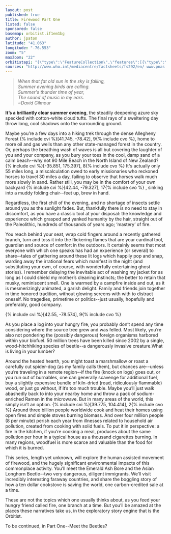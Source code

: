 ```yaml
---
layout: post
published: true
title: Firewood Part One
listed: false
sponsored: false
basemap: orbitist.if1em1bg
author: jpaton
latitude: "41.063"
longitude: "-76.553"
zoom: "5"
maxZoom: "22"
orbitistapi: "{\"type\":\"FeatureCollection\",\"features\":[{\"type\":\"Feature\",\"geometry\":{\"type\":\"Point\",\"coordinates\":[-122.42477416993,37.765286825038]},\"properties\":{\"name\":\"San Francisco Bike Share\",\"description\":\"\\u003Cimg typeof=\\u0022foaf:Image\\u0022 src=\\u0022http:\\/\\/api.orbitist.com\\/sites\\/default\\/files\\/styles\\/retina_600\\/public\\/images\\/1280px-Bay_Area_Bike_Share_launch_in_San_Jose_CA.jpg?itok=XWu5SkkR\\u0022 width=\\u0022600\\u0022 height=\\u0022400\\u0022 alt=\\u0022\\u0022 \\/\\u003E\\n\\u003Cp\\u003ESan Francisco is one of the most progressive biking towns in the United States.\\u003C\\/p\\u003E\\n\\n\\u003Csmall\\u003E\\u003Ca href=\\u0022http:\\/\\/en.wikipedia.org\\/wiki\\/Bay_Area_Bike_Share#mediaviewer\\/File:Bay_Area_Bike_Share_launch_in_San_Jose_CA.jpg\\u0022 target=\\u0022_blank\\u0022\\u003EPhoto Credit\\u003C\\/a\\u003E\\u003C\\/small\\u003E\",\"field_image\":13,\"field_image_rendered\":\"\\u003Cimg typeof=\\u0022foaf:Image\\u0022 src=\\u0022http:\\/\\/api.orbitist.com\\/sites\\/default\\/files\\/styles\\/retina_600\\/public\\/images\\/1280px-Bay_Area_Bike_Share_launch_in_San_Jose_CA.jpg?itok=XWu5SkkR\\u0022 width=\\u0022600\\u0022 height=\\u0022400\\u0022 alt=\\u0022\\u0022 \\/\\u003E\",\"field_sources\":13,\"field_sources_rendered\":\"\\u003Ca href=\\u0022http:\\/\\/en.wikipedia.org\\/wiki\\/Bay_Area_Bike_Share#mediaviewer\\/File:Bay_Area_Bike_Share_launch_in_San_Jose_CA.jpg\\u0022 target=\\u0022_blank\\u0022\\u003EPhoto Credit\\u003C\\/a\\u003E\"}},{\"type\":\"Feature\",\"geometry\":{\"type\":\"Point\",\"coordinates\":[170.17393112181,-43.446563152849]},\"properties\":{\"name\":\"Franz Josef Glacier\",\"description\":\"\\u003Cimg typeof=\\u0022foaf:Image\\u0022 src=\\u0022http:\\/\\/api.orbitist.com\\/sites\\/default\\/files\\/styles\\/retina_600\\/public\\/images\\/800px-Franz_josef_Glacier_LC0250.jpg?itok=sd79CX7g\\u0022 width=\\u0022600\\u0022 height=\\u0022600\\u0022 alt=\\u0022\\u0022 \\/\\u003E\\n\\u003Cp\\u003EThe indigenous populations of New Zealand, the M\\u0101ori, believed that Hinehukatere was an adventurous lady who loved climbing the mountains. One day, she wished to impress her lover, Wawe, by taking him climbing. Though Wawe was less experienced at climbing, he agreed.  They found their way high into the peaks falling deeper in love as they went until in a turn of fate, Wawe was swept off a ledge by an avalanche. Hinehukatere, so lonely and sad sat there crying many tears. These tears froze in the valley forming a glacier called Ka Roimata o Hinehukatere meaning \\u0027The tears of Hinehukatere\\u0027.\\u003C\\/p\\u003E\\n\\u003Cp\\u003ENow that\\u0027s a pretty awesome story -- way cooler than the story of this glacier\\u0027s current name which goes something like this: Some German explorer in the 1860s pulls up to the New Zealand shore and is all \\u0022Hey look at that sweet glacier! Let\\u0027s name it after our emperor, Franz!\\u0022 Franz Joseph I that is, emperor of Austria, king of Hungary and president of the German confederation. Imagine what his resume looked like!\\u003C\\/p\\u003E\\n\\u003Cp\\u003EThe Franz Josef Glacier is unique in that it flows at a rate about 10 times faster than typical glaciers. It actually grew in size from 1984 until 2008 but has since started to rapidly decline. It is expected that more than a third of the glacier will be gone by 2100. \\u003C\\/p\\u003E\\n\\u003Cp\\u003EFranz Josef Glacier edges right up to a temperate rainforest full of lush greenery which makes it very appealing to hundreds of thousands of  tourists who hike in on foot or fly in via helicopter.\\u003C\\/p\\u003E\\n\\n\\u003Csmall\\u003E\\u003Ca href=\\u0022http:\\/\\/en.wikipedia.org\\/wiki\\/Franz_Josef_Glacier#mediaviewer\\/File:Franz_josef_Glacier_LC0250.jpg\\u0022 target=\\u0022_blank\\u0022\\u003EImage credit\\u003C\\/a\\u003E\\u003C\\/small\\u003E\",\"field_image\":11,\"field_image_rendered\":\"\\u003Cimg typeof=\\u0022foaf:Image\\u0022 src=\\u0022http:\\/\\/api.orbitist.com\\/sites\\/default\\/files\\/styles\\/retina_600\\/public\\/images\\/800px-Franz_josef_Glacier_LC0250.jpg?itok=sd79CX7g\\u0022 width=\\u0022600\\u0022 height=\\u0022600\\u0022 alt=\\u0022\\u0022 \\/\\u003E\",\"field_sources\":11,\"field_sources_rendered\":\"\\u003Ca href=\\u0022http:\\/\\/en.wikipedia.org\\/wiki\\/Franz_Josef_Glacier#mediaviewer\\/File:Franz_josef_Glacier_LC0250.jpg\\u0022 target=\\u0022_blank\\u0022\\u003EImage credit\\u003C\\/a\\u003E\"}}]}"
sources: "http://www.who.int/mediacentre/factsheets/fs292/en/ www.pnas.org/cgi/doi/10.1073/pnas.1205540109"
---
```


>_When that fat old sun in the sky is falling,  
Summer evening birds are calling.  
Summer's thunder time of year,  
The sound of music in my ears.  
~David Gilmour_  


**It’s a brilliantly clear summer evening**, the steadily deepening azure sky speckled with cotton-white cloud tufts. The final rays of a sweltering day throw long, cool shadows onto the surrounding ground.

Maybe you’re a few days into a hiking trek through the dense Allegheny Forest {% include cvi %}[41.745, -78.42], 9{% include cvo %}, home to more oil and gas wells than any other state-managed forest in the country. Or, perhaps the breathing wash of waves is all but covering the laughter of you and your company, as you bury your toes in the cool, damp sand of a calm beach--why not 90 Mile Beach in the North Island of New Zealand? {% include cvi %}[-35.851, 175.397], 8{% include cvo %} It's actually only 55 miles long, a miscalculation owed to early missionaries who reckoned horses to travel 30 miles a day, failing to observe that horses walk much more slowly in sand. Rather still, you may be in the comfort of your own backyard {% include cvi %}[42.44, -79.327], 17{% include cvo %} , sinking into a muddy folding chair--feet up, brew in hand.

Regardless, the first chill of the evening, and no shortage of insects settle around you as the sunlight fades. But, thankfully there is no need to stay in discomfort, as you have a classic tool at your disposal: the knowledge and experience which grasped and yanked humanity by the hair, straight out of the Paleolithic, hundreds of thousands of years ago; ‘mastery’ of fire.

You reach behind your seat, wrap cold fingers around a recently gathered branch, turn and toss it into the flickering flames that are your cardinal tool, guardian and source of comfort in the outdoors. It certainly seems that most everyone with which one speaks has had an experience (or several) to share--tales of gathering around these lit logs which happily pop and snap, warding away the irrational fears which manifest in the night (and substituting your own, of course, with wonderfully entertaining ghost stories). I remember delaying the inevitable act of washing my jacket for as long as I could shield my mother’s cleaning instincts; the better to retain that musky, reminiscent smell. One is warmed by a campfire inside and out, as it is mesmerizingly animated, a garish delight. Family and friends join together in time honored tradition, without glowing screens with with to distract oneself. No tragedies, primetime or politics--just usually, hopefully and preferably, good company. 

{% include cvi %}[42.55, -78.574], 9{% include cvo %}

As you place a log into your hungry fire, you probably don’t spend any time considering where the source tree grew and was felled. Most likely, you’re also not pondering the (possibly dangerous) foreign organisms harbored within your biofuel. 50 million trees have been killed since 2002 by a single, wood-hitchhiking species of beetle--a dangerously invasive creature.What is living in your lumber? 

Around the heated hearth, you might toast a marshmallow or roast a carefully cut spider-dog (as my family calls them), but chances are--unless you’re traveling in a remote region--if the fire (knock on logs) goes out, or you run out of burnables, one can generally scavenge for additional fuel, buy a slightly expensive bundle of kiln-dried (read, ridiculously flammable) wood, or just go without, if it’s too much trouble. Maybe you’ll just walk abashedly back to into your nearby home and throw a pack of sodium-enriched Ramen in the microwave. But in many areas of the world, this simply isn’t an option. {% include cvi %}[39.775, 104.414], 2{% include cvo %} Around three billion people worldwide cook and heat their homes using open fires and simple stoves burning biomass. And over four million people (8 per minute) perish each year from illnesses related to household air pollution, created from cooking with solid fuels. To put it in perspective: a fire in the kitchen, if you’re cooking a meal, produces about the same pollution per hour in a typical house as a thousand cigarettes burning. In many regions, woodfuel is more scarce and valuable than the food for which it is burned.

This series, length yet unknown, will explore the human assisted movement of firewood, and the hugely significant environmental impacts of this commonplace activity. You’ll meet the Emerald Ash Bore and the Asian Longhorn Beetle--two very dangerous, diligent immigrants. We’ll visit incredibly interesting faraway countries, and share the boggling story of how a ten dollar cookstove is saving the world, one carbon-credited sale at a time.

These are not the topics which one usually thinks about, as you feed your hungry friend called fire, one branch at a time. But you’ll be amazed at the places these narratives take us, in the exploratory story engine that is the Orbitist.

To be continued, in Part One--Meet the Beetles?